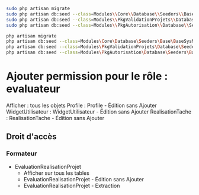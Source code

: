````bash
sudo php artisan migrate
sudo php artisan db:seed --class=Modules\\Core\\Database\\Seeders\\Base\\BaseSysModuleSeeder
sudo php artisan db:seed --class=Modules\\PkgValidationProjets\\Database\\Seeders\\EvaluateurSeeder
sudo php artisan db:seed --class=Modules\\PkgAutorisation\\Database\\Seeders\\Base\\BaseRoleSeeder
````
 
````bash
php artisan migrate
php artisan db:seed --class=Modules\Core\Database\Seeders\Base\BaseSysModuleSeeder
php artisan db:seed --class=Modules\PkgValidationProjets\Database\Seeders\EvaluateurSeeder
php artisan db:seed --class=Modules\PkgAutorisation\Database\Seeders\Base\BaseRoleSeeder

````

# Ajouter permission pour le rôle : evaluateur

Afficher : tous les objets
Profile : Profile - Édition sans Ajouter
WidgetUtilisateur : WidgetUtilisateur - Édition sans Ajouter 
RealisationTache : RealisationTache - Édition sans Ajouter 


## Droit d'accès 

### Formateur 

- EvaluationRealisationProjet
  - Afficher sur tous les tables
  - EvaluationRealisationProjet - Édition sans Ajouter 
  - EvaluationRealisationProjet - Extraction